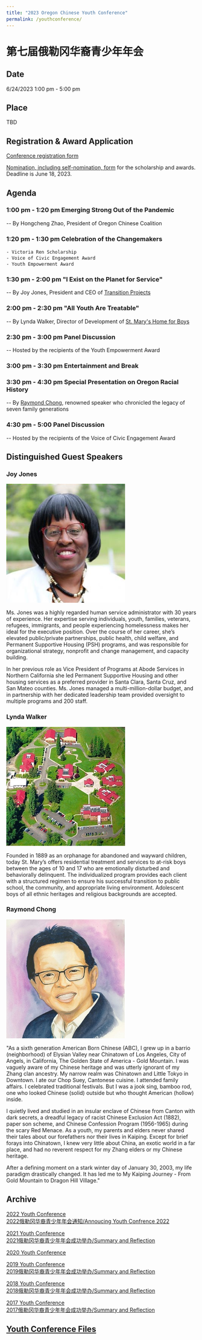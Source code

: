 ```yaml
---
title: "2023 Oregon Chinese Youth Conference"
permalink: /youthconference/
---
```


# 第七届俄勒冈华裔青少年年会

## Date

6/24/2023 1:00 pm - 5:00 pm

## Place

TBD

## Registration & Award Application

[Conference registration form](https://docs.google.com/forms/d/e/1FAIpQLSeSSDTPGiyHgZ2CmYjjpXz7SlZvqoqpYTIdMOnCIHzdFsBRZA/viewform?usp=sf_link) 

[Nomination, including self-nomination, form](https://docs.google.com/forms/d/e/1FAIpQLSfQRyJHdDFVPnelnzQpe8xVH2n0A8AsvoNi7VqHrCHFtCS4vg/viewform?c=0&w=1) for the scholarship and awards. Deadline is June 18, 2023.

## Agenda

### 1:00 pm - 1:20 pm Emerging Strong Out of the Pandemic

  -- By Hongcheng Zhao, President of Oregon Chinese Coalition

### 1:20 pm - 1:30 pm Celebration of the Changemakers

    - Victoria Ren Scholarship  
    - Voice of Civic Engagement Award  
    - Youth Empowerment Award  

### 1:30 pm - 2:00 pm "I Exist on the Planet for Service"

  -- By Joy Jones, President and CEO of [Transition Projects](https://www.tprojects.org/)

### 2:00 pm - 2:30 pm "All Youth Are Treatable"

  -- By Lynda Walker, Director of Development of [St. Mary's Home for Boys](http://www.stmaryshomeforboys.org/)

### 2:30 pm - 3:00 pm Panel Discussion

  -- Hosted by the recipients of the Youth Empowerment Award

### 3:00 pm - 3:30 pm Entertainment and Break

### 3:30 pm - 4:30 pm Special Presentation on Oregon Racial History

  -- By [Raymond Chong](https://www.mychinaroots.com/samples/zhang-odyssey/#140), renowned speaker who chronicled the legacy of seven family generations

### 4:30 pm - 5:00 Panel Discussion

  -- Hosted by the recipients of the Voice of Civic Engagement Award

## Distinguished Guest Speakers

### Joy Jones

<p><img src="/assets/images/activities/joy_jones.jpg"></p>

Ms. Jones was a highly regarded human service administrator with 30 years of experience. Her expertise serving individuals, youth, families, veterans, refugees, immigrants, and people experiencing homelessness makes her ideal for the executive position. Over the course of her career, she’s elevated public/private partnerships, public health, child welfare, and Permanent Supportive Housing (PSH) programs, and was responsible for organizational strategy, nonprofit and change management, and capacity building.

In her previous role as Vice President of Programs at Abode Services in Northern California she led Permanent Supportive Housing and other housing services as a preferred provider in Santa Clara, Santa Cruz, and San Mateo counties. Ms. Jones managed a multi-million-dollar budget, and in partnership with her dedicated leadership team provided oversight to multiple programs and 200 staff.

### Lynda Walker

<p><img src="/assets/images/activities/lynda_walker.jpg"></p>

Founded in 1889 as an orphanage for abandoned and wayward children, today St. Mary’s offers residential treatment and services to at-risk boys between the ages of 10 and 17 who are emotionally disturbed and behaviorally delinquent.  The individualized program provides each client with a structured regimen to ensure his successful transition to public school, the community, and appropriate living environment. Adolescent boys of all ethnic heritages and religious backgrounds are accepted.

### Raymond Chong

<p><img src="/assets/images/activities/raymond_chong.jpg"></p>

"As a sixth generation American Born Chinese (ABC), I grew up in a barrio (neighborhood) of Elysian Valley near Chinatown of Los Angeles, City of Angels, in California, The Golden State of America - Gold Mountain. I was vaguely aware of my Chinese heritage and was utterly ignorant of my Zhang clan ancestry. My narrow realm was Chinatown and Little Tokyo in Downtown. I ate our Chop Suey, Cantonese cuisine. I attended family affairs. I celebrated traditional festivals. But I was a jook sing, bamboo rod, one who looked Chinese (solid) outside but who thought American (hollow) inside.

I quietly lived and studied in an insular enclave of Chinese from Canton with dark secrets, a dreadful legacy of racist Chinese Exclusion Act (1882), paper son scheme, and Chinese Confession Program (1956-1965) during the scary Red Menace. As a youth, my parents and elders never shared their tales about our forefathers nor their lives in Kaiping. Except for brief forays into Chinatown, I knew very little about China, an exotic world in a far place, and had no reverent respect for my Zhang elders or my Chinese heritage.

After a defining moment on a stark winter day of January 30, 2003, my life paradigm drastically changed. It has led me to My Kaiping Journey - From Gold Mountain to Dragon Hill Village."

## Archive

[2022 Youth Conference](http://pdxchinese.org/youthconference/youth_conference_2022/)  
[2022俄勒冈华裔青少年年会通知/Annoucing Youth Confrence 2022](http://pdxchinese.org/youth_conference_2022/)  

[2021 Youth Conference](http://pdxchinese.org/youthconference/youth_conference_2021/)  
[2021俄勒冈华裔青少年年会成功举办/Summary and Reflection](http://pdxchinese.org/youth-conference-2021/)  

[2020 Youth Conference](http://pdxchinese.org/youthconference/youth_conference_2020/)  

[2019 Youth Conference](http://pdxchinese.org/youthconference/youth_conference_2019/)  
[2019俄勒冈华裔青少年年会成功举办/Summary and Reflection](http://pdxchinese.org/youth-conference-2019/)  

[2018 Youth Conference](http://pdxchinese.org/youthconference/youth_conference_2018/)  
[2018俄勒冈华裔青少年年会成功举办/Summary and Reflection](http://pdxchinese.org/youth-conference-2018/)  

[2017 Youth Conference](http://pdxchinese.org/youthconference/youth_conference_2017/)  
[2017俄勒冈华裔青少年年会成功举办/Summary and Reflection](http://pdxchinese.org/youth-conference-2017/)  

## [Youth Conference Files](http://pdxchinese.org/resources/benefits_resources/youthresource/)
